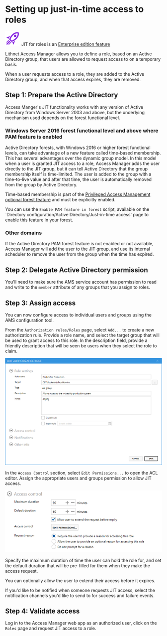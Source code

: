 # Setting up just-in-time access to roles

![](../../images/badge-enterprise-edition-rocket.svg) JIT for roles is an [Enterprise edition feature](../../access-manager-editions.md)

Lithnet Access Manager allows you to define a role, based on an Active Directory group, that users are allowed to request access to on a temporary basis. 

When a user requests access to a role, they are added to the Active Directory group, and when that access expires, they are removed.

## Step 1: Prepare the Active Directory

Access Manger's JIT functionality works with any version of Active Directory from Windows Server 2003 and above, but the underlying mechanism used depends on the forest functional level.

### Windows Server 2016 forest functional level and above where PAM feature is enabled

Active Directory forests, with Windows 2016 or higher forest functional levels, can take advantage of a new feature called time-based membership. This has several advantages over the dynamic group model. In this model when a user is granted JIT access to a role, Access Manager adds the user directly to the JIT group, but it can tell Active Directory that the group membership itself is time-limited. The user is added to the group with a time-to-live value and after that time, the user is automatically removed from the group by Active Directory.

Time-based membership is part of the [Privileged Access Management optional forest feature](https://docs.microsoft.com/en-us/openspecs/windows\_protocols/ms-adts/d079eee8-1bac-4b03-86e4-506a21450905) and must be explicitly enabled.

You can use the `Enable PAM feature in forest` script, available on the `Directory configuration/Active Directory/Just-in-time access' page to enable this feature in your forest.

### Other domains

If the Active Directory PAM forest feature is not enabled or not available, Access Manager will add the user to the JIT group, and use its internal scheduler to remove the user from the group when the time has expired.

## Step 2: Delegate Active Directory permission

You'll need to make sure the AMS service account has permission to read and write to the `member` attribute of any groups that you assign to roles.

## Step 3: Assign access

You can now configure access to individual users and groups using the AMS configuration tool.

From the `Authorization rules/Roles` page, select `Add...` to create a new authorization rule. Provide a role name, and select the target group that will be used to grant access to this role. In the description field, provide a friendly description that will be seen be users when they select the role to claim.

![!](../../images/ui-page-authorization-rules-roles-edit-rule-rule-settings.png)

In the `Access Control` section, select `Edit Permissions...` to open the ACL editor. Assign the appropriate users and groups permission to allow JIT access.

![!](../../images/ui-page-authorization-rules-roles-edit-rule-access-control.png)

Specify the maximum duration of time the user can hold the role for, and set the default duration that will be pre-filled for them when they make the access request.

You can optionally allow the user to extend their access before it expires.

If you'd like to be notified when someone requests JIT access, select the notification channels you'd like to send to for success and failure events.

## Step 4: Validate access
Log in to the Access Manager web app as an authorized user, click on the `Roles` page and request JIT access to a role. 
